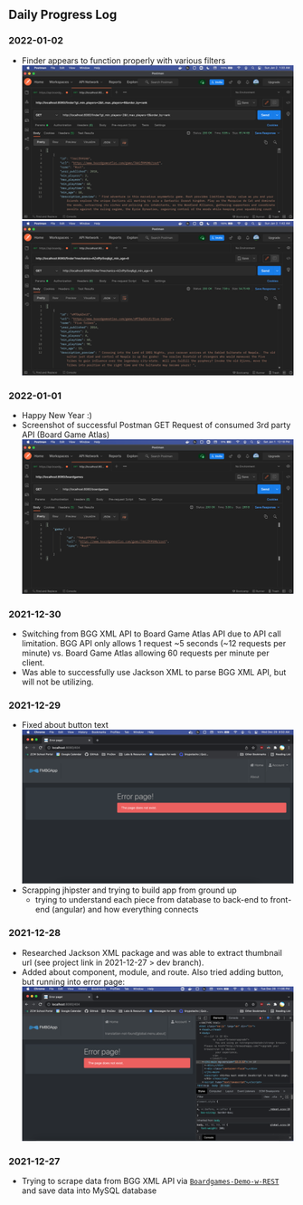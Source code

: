 ## Daily Progress Log

### 2022-01-02
* Finder appears to function properly with various filters
![image info](./screenshots/2022-01-02_DynamicSearch-minplayers-maxplayers-orderby.png)
![image info](./screenshots/2022-01-02_DynamicSearch-mechanics-minage.png)

### 2022-01-01
* Happy New Year :)
* Screenshot of successful Postman GET Request of consumed 3rd party API (Board Game Atlas) 
![image info](./screenshots/2022-01-01_GET-OK.png)

### 2021-12-30
* Switching from BGG XML API to Board Game Atlas API due to API call limitation. BGG API only allows 1 request ~5 seconds (~12 requests per minute) vs. Board Game Atlas allowing 60 requests per minute per client.
* Was able to successfully use Jackson XML to parse BGG XML API, but will not be utilizing.

### 2021-12-29
* Fixed about button text
![image info](./screenshots/2021-12-29_AboutButton.png)
* Scrapping jhipster and trying to build app from ground up
    - trying to understand each piece from database to back-end to front-end (angular) and how everything connects

### 2021-12-28
* Researched Jackson XML package and was able to extract thumbnail url (see project link in 2021-12-27 > dev branch).
* Added about component, module, and route. Also tried adding button, but running into error page:
![image info](./screenshots/2021-12-28_AboutPageButtonClick.png)

### 2021-12-27
* Trying to scrape data from BGG XML API via [`Boardgames-Demo-w-REST`](https://github.com/AmandaJ-Huang/Boardgames-Demo-w-REST.git) and save data into MySQL database